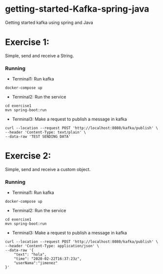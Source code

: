 # getting-started-Kafka-spring-java
Getting started kafka using spring and Java


# Exercise 1:
Simple, send and receive a String.

### Running

- Terminal1: Run kafka
```
docker-compose up
```
- Terminal2: Run the service
```
cd exercise1
mvn spring-boot:run
```
- Terminal3: Make a request to publish a message in kafka
```
curl --location --request POST 'http://localhost:8080/kafka/publish' \
--header 'Content-Type: text/plain' \
--data-raw 'TEST SENDING DATA'
```


# Exercise 2:
Simple, send and receive a custom object.

### Running

- Terminal1: Run kafka
```
docker-compose up
```
- Terminal2: Run the service
```
cd exercise1
mvn spring-boot:run
```
- Terminal3: Make a request to publish a message in kafka
```
curl --location --request POST 'http://localhost:8080/kafka/publish' \
--header 'Content-Type: application/json' \
--data-raw '{
    "text": "hola",
    "time": "2020-02-22T16:37:23z",
    "userNama":"jimenez"
}'
```
